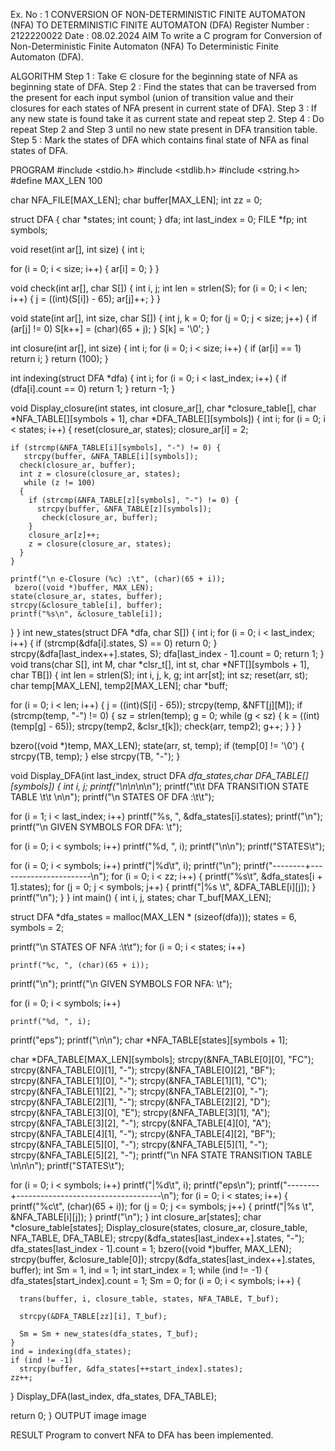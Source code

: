 Ex. No : 1
CONVERSION OF NON-DETERMINISTIC FINITE AUTOMATON (NFA) TO DETERMINISTIC FINITE AUTOMATON (DFA)
Register Number : 2122220022
Date : 08.02.2024
AIM
To write a C program for Conversion of Non-Deterministic Finite Automaton (NFA) To Deterministic Finite Automaton (DFA).

ALGORITHM
Step 1 : Take ∈ closure for the beginning state of NFA as beginning state of DFA. Step 2 : Find the states that can be traversed from the present for each input symbol (union of transition value and their closures for each states of NFA present in current state of DFA). Step 3 : If any new state is found take it as current state and repeat step 2. Step 4 : Do repeat Step 2 and Step 3 until no new state present in DFA transition table. Step 5 : Mark the states of DFA which contains final state of NFA as final states of DFA.

PROGRAM
#include <stdio.h>
#include <stdlib.h>
#include <string.h>
#define MAX_LEN 100
 
char NFA_FILE[MAX_LEN];
char buffer[MAX_LEN];
int zz = 0;
 
struct DFA {
  char *states;
  int count;
} dfa;
int last_index = 0;
FILE *fp;
int symbols;
 
void reset(int ar[], int size) {
  int i;
 
  for (i = 0; i < size; i++) {
    ar[i] = 0;
  }
}
 
 void check(int ar[], char S[]) {
  int i, j;
   int len = strlen(S);
  for (i = 0; i < len; i++) {
     j = ((int)(S[i]) - 65);
    ar[j]++;
  }
}
 
void state(int ar[], int size, char S[]) {
  int j, k = 0;
   for (j = 0; j < size; j++) {
    if (ar[j] != 0)
      S[k++] = (char)(65 + j);
  }
   S[k] = '\0';
}
 
int closure(int ar[], int size) {
  int i;
   for (i = 0; i < size; i++) {
    if (ar[i] == 1)
      return i;
  }
  return (100);
}
 
int indexing(struct DFA *dfa) {
  int i;
   for (i = 0; i < last_index; i++) {
    if (dfa[i].count == 0)
      return 1;
  }
  return -1;
}
 
void Display_closure(int states, int closure_ar[],
                     char *closure_table[],
                     char *NFA_TABLE[][symbols + 1],
                     char *DFA_TABLE[][symbols]) {
  int i;
   for (i = 0; i < states; i++) {
    reset(closure_ar, states);
    closure_ar[i] = 2;
 
    if (strcmp(&NFA_TABLE[i][symbols], "-") != 0) {
       strcpy(buffer, &NFA_TABLE[i][symbols]);
      check(closure_ar, buffer);
      int z = closure(closure_ar, states);
       while (z != 100)
      {
        if (strcmp(&NFA_TABLE[z][symbols], "-") != 0) {
          strcpy(buffer, &NFA_TABLE[z][symbols]);
           check(closure_ar, buffer);
        }
        closure_ar[z]++;
        z = closure(closure_ar, states);
      }
    }
 
    printf("\n e-Closure (%c) :\t", (char)(65 + i));
     bzero((void *)buffer, MAX_LEN);
    state(closure_ar, states, buffer);
    strcpy(&closure_table[i], buffer);
    printf("%s\n", &closure_table[i]);
  }
}
int new_states(struct DFA *dfa, char S[]) {
   int i;
   for (i = 0; i < last_index; i++) {
    if (strcmp(&dfa[i].states, S) == 0)
    return 0;
  }
  strcpy(&dfa[last_index++].states, S);
  dfa[last_index - 1].count = 0;
  return 1;
}
void trans(char S[], int M, char *clsr_t[], int st, char *NFT[][symbols + 1], char TB[]) {
  int len = strlen(S);
  int i, j, k, g;
  int arr[st];
  int sz;
  reset(arr, st);
  char temp[MAX_LEN], temp2[MAX_LEN];
  char *buff;
 
  for (i = 0; i < len; i++) {
    j = ((int)(S[i] - 65));
    strcpy(temp, &NFT[j][M]);
    if (strcmp(temp, "-") != 0) {
      sz = strlen(temp);
      g = 0;
      while (g < sz) {
        k = ((int)(temp[g] - 65));
        strcpy(temp2, &clsr_t[k]);
        check(arr, temp2);
        g++;
      }
    }
  }
 
  bzero((void *)temp, MAX_LEN);
  state(arr, st, temp);
  if (temp[0] != '\0') {
    strcpy(TB, temp);
  } else
    strcpy(TB, "-");
}
 
void Display_DFA(int last_index, struct DFA *dfa_states,char *DFA_TABLE[][symbols]) {
  int i, j;
  printf("\n\n**\n\n");
  printf("\t\t DFA TRANSITION STATE TABLE \t\t \n\n");
  printf("\n STATES OF DFA :\t\t");
 
  for (i = 1; i < last_index; i++)
  printf("%s, ", &dfa_states[i].states);
  printf("\n");
  printf("\n GIVEN SYMBOLS FOR DFA: \t");
 
  for (i = 0; i < symbols; i++)
  printf("%d, ", i);
  printf("\n\n");
  printf("STATES\t");
 
  for (i = 0; i < symbols; i++)
  printf("|%d\t", i);
  printf("\n");
  printf("--------+-----------------------\n");
  for (i = 0; i < zz; i++) {
    printf("%s\t", &dfa_states[i + 1].states);
    for (j = 0; j < symbols; j++) {
      printf("|%s \t", &DFA_TABLE[i][j]);
    }
    printf("\n");
  }
}
int main() {
  int i, j, states;
  char T_buf[MAX_LEN];
 
  struct DFA *dfa_states = malloc(MAX_LEN * (sizeof(dfa)));
  states = 6, symbols = 2;
 
  printf("\n STATES OF NFA :\t\t");
  for (i = 0; i < states; i++)
 
    printf("%c, ", (char)(65 + i));
  printf("\n");
  printf("\n GIVEN SYMBOLS FOR NFA: \t");
 
  for (i = 0; i < symbols; i++)
 
    printf("%d, ", i);
  printf("eps");
  printf("\n\n");
  char *NFA_TABLE[states][symbols + 1];
 
  char *DFA_TABLE[MAX_LEN][symbols];
  strcpy(&NFA_TABLE[0][0], "FC");
  strcpy(&NFA_TABLE[0][1], "-");
  strcpy(&NFA_TABLE[0][2], "BF");
  strcpy(&NFA_TABLE[1][0], "-");
  strcpy(&NFA_TABLE[1][1], "C");
  strcpy(&NFA_TABLE[1][2], "-");
  strcpy(&NFA_TABLE[2][0], "-");
  strcpy(&NFA_TABLE[2][1], "-");
  strcpy(&NFA_TABLE[2][2], "D");
  strcpy(&NFA_TABLE[3][0], "E");
  strcpy(&NFA_TABLE[3][1], "A");
  strcpy(&NFA_TABLE[3][2], "-");
  strcpy(&NFA_TABLE[4][0], "A");
  strcpy(&NFA_TABLE[4][1], "-");
  strcpy(&NFA_TABLE[4][2], "BF");
  strcpy(&NFA_TABLE[5][0], "-");
  strcpy(&NFA_TABLE[5][1], "-");
  strcpy(&NFA_TABLE[5][2], "-");
  printf("\n NFA STATE TRANSITION TABLE \n\n\n");
  printf("STATES\t");
 
  for (i = 0; i < symbols; i++)
    printf("|%d\t", i);
  printf("eps\n");
  printf("--------+------------------------------------\n");
  for (i = 0; i < states; i++) {
    printf("%c\t", (char)(65 + i));
     for (j = 0; j <= symbols; j++) {
      printf("|%s \t", &NFA_TABLE[i][j]);
    }
    printf("\n");
  }
  int closure_ar[states];
  char *closure_table[states];
   Display_closure(states, closure_ar, closure_table, NFA_TABLE, DFA_TABLE);
  strcpy(&dfa_states[last_index++].states, "-");
   dfa_states[last_index - 1].count = 1;
  bzero((void *)buffer, MAX_LEN);
   strcpy(buffer, &closure_table[0]);
  strcpy(&dfa_states[last_index++].states, buffer);
   int Sm = 1, ind = 1;
  int start_index = 1;
  while (ind != -1) {
    dfa_states[start_index].count = 1;
    Sm = 0;
    for (i = 0; i < symbols; i++) {
 
      trans(buffer, i, closure_table, states, NFA_TABLE, T_buf);
 
      strcpy(&DFA_TABLE[zz][i], T_buf);

      Sm = Sm + new_states(dfa_states, T_buf);
    }
    ind = indexing(dfa_states);
    if (ind != -1)
      strcpy(buffer, &dfa_states[++start_index].states);
    zz++;
  }
  Display_DFA(last_index, dfa_states, DFA_TABLE);
 
  return 0;
}
OUTPUT
image image

RESULT
Program to convert NFA to DFA has been implemented.
